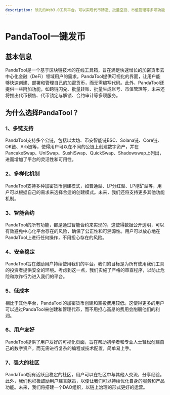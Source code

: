 ```yaml
---
description: 领先的Web3.0工具平台，可以实现代币铸造、批量空投、市值管理等多项功能
---
```


# PandaTool一键发币

## 基本信息

PandaTool是一个基于区块链技术的在线工具箱，旨在满足快速增长的加密货币去中心化金融（DeFi）领域用户的需求。PandaTool提供可视化的界面，让用户能够快速创建、部署和管理自己的加密货币，而无需编写代码。此外，PandaTool还提供一些附加功能，如跨链闪兑、批量转账、批量生成账号、市值管理等，未来还将推出代币预售、代币锁定与解锁、合约审计等多项服务。

## **为什么选择PandaTool？**

### 1、多链支持

PandaTool支持多个公链，包括以太坊、币安智能链BSC、Solana链、Core链、OK链、Arb链等，使得用户可以在不同的公链上创建数字资产，并在PancakeSwap、UniSwap、SushiSwap、QuickSwap、Shadowswap上列出，进而增加了平台的灵活性和可用性。

### 2、多样化机制

PandaTool支持多种加密货币创建模式，如普通型、LP分红型、LP挖矿型等，用户可以根据自己的需求来选择合适的创建模式。未来，我们还将支持更多其他功能机制。

### 3、智能合约

PandaTool的所有功能，都是通过智能合约来实现的，这使得数据公开透明，可以有效避免中心化平台存在的风险，确保了公正性和可溯源性。用户可以放心地在PandaTool上进行任何操作，不用担心存在的风险。

### 4、安全稳定

PandaTool旨在激励用户持续使用我们的平台。我们的目标是为所有使用我们工具的投资者提供安全的环境。考虑到这一点，我们实施了严格的审查程序，以防止危险和欺诈行为进入我们的平台。

### 5、低成本

相比于其他平台，PandaTool的加密货币创建和空投费用较低。这使得更多的用户可以通过PandaTool来创建和管理代币，而不用担心高昂的费用会削弱他们的利润。

### 6、用户友好

PandaTool提供了用户友好的可视化页面，旨在帮助初学者和专业人士轻松创建自己的数字资产，而无需进行复杂的编程或技术配置，简单易上手。

### 7、强大的社区

PandaTool拥有活跃且稳定的社区，用户可以在社区中与其他人交流，分享经验。此外，我们也积极鼓励用户建言献策，以便让我们可以持续优化自身的服务和产品功能。未来，我们将搭建一个DAO组织，以链上治理的形式更好的运营。

